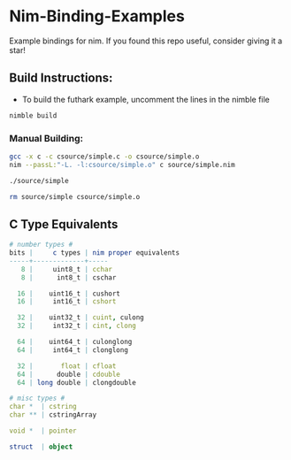 # Nim-Binding-Examples
Example bindings for nim. If you found this repo useful, consider giving it a star!

## Build Instructions:
- To build the futhark example, uncomment the lines in the nimble file
```bash
nimble build
```

### Manual Building:
```bash
gcc -x c -c csource/simple.c -o csource/simple.o
nim --passL:"-L. -l:csource/simple.o" c source/simple.nim

./source/simple

rm source/simple csource/simple.o
```

## C Type Equivalents 
```nim
# number types #
bits |     c types | nim proper equivalents
-----+-------------+-----
   8 |     uint8_t | cchar
   8 |      int8_t | cschar

  16 |    uint16_t | cushort
  16 |     int16_t | cshort

  32 |    uint32_t | cuint, culong
  32 |     int32_t | cint, clong

  64 |    uint64_t | culonglong
  64 |     int64_t | clonglong

  32 |       float | cfloat
  64 |      double | cdouble
  64 | long double | clongdouble

# misc types #
char *  | cstring
char ** | cstringArray

void *  | pointer

struct  | object
```
